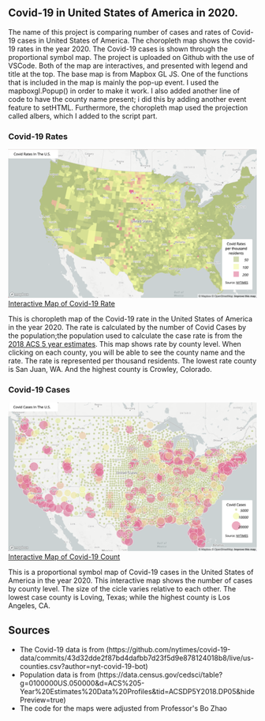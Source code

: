 ## Covid-19 in United States of America in 2020.

The name of this project is comparing number of cases and rates of Covid-19 cases in United States of America. The choropleth map shows the covid-19 rates in the year 2020. The Covid-19 cases is shown through the proportional symbol map. The project is uploaded on Github with the use of VSCode. Both of the map are interactives, and presented with legend and title at the top. The base map is from Mapbox GL JS. One of the functions that is included in the map is mainly the pop-up event. I used the mapboxgl.Popup() in order to make it work. I also added another line of code to have the county name present; i did this by adding another event feature to setHTML. Furthermore, the choropleth map used the projection called albers, which I added to the script part.

### Covid-19 Rates 
![Covid rate](assets/covid_rate.png)
[Interactive Map of Covid-19 Rate](http://127.0.0.1:5500/map1.html)

This is choropleth map of the Covid-19 rate in the United States of America in the year 2020. The rate is calculated by the number of Covid Cases by the population;the population used to calculate the case rate is from the [2018 ACS 5 year estimates](https://data.census.gov/cedsci/table?g=0100000US.050000&d=ACS%205-Year%20Estimates%20Data%20Profiles&tid=ACSDP5Y2018.DP05&hidePreview=true). This map shows rate by county level. When clicking on each county, you will be able to see the county name and the rate. The rate is represented per thousand residents. The lowest rate county is San Juan, WA. And the highest county is Crowley, Colorado. 
    
### Covid-19 Cases
![Covid counts](assets/covid_counts.png)
[Interactive Map of Covid-19 Count](http://127.0.0.1:5500/map2.html)

 This is a proportional symbol map of Covid-19 cases in the United States of America in the year 2020. This interactive map shows the number of cases by county level. The size of the cicle varies relative to each other. The lowest case county is Loving, Texas; while the highest county is Los Angeles, CA. 

## Sources
<ul>
    <li>The Covid-19 data is from (https://github.com/nytimes/covid-19-data/commits/43d32dde2f87bd4dafbb7d23f5d9e878124018b8/live/us-counties.csv?author=nyt-covid-19-bot)</li>
    <li>Population data is from (https://data.census.gov/cedsci/table?g=0100000US.050000&d=ACS%205-Year%20Estimates%20Data%20Profiles&tid=ACSDP5Y2018.DP05&hidePreview=true)</li>
    <li>The code for the maps were adjusted from Professor's Bo Zhao</li>
</ul>


